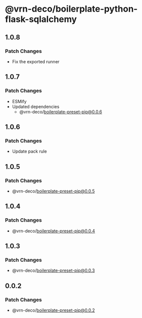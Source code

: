 # @vrn-deco/boilerplate-python-flask-sqlalchemy

## 1.0.8

### Patch Changes

- Fix the exported runner

## 1.0.7

### Patch Changes

- ESMify
- Updated dependencies
  - @vrn-deco/boilerplate-preset-pip@0.0.6

## 1.0.6

### Patch Changes

- Update pack rule

## 1.0.5

### Patch Changes

- @vrn-deco/boilerplate-preset-pip@0.0.5

## 1.0.4

### Patch Changes

- @vrn-deco/boilerplate-preset-pip@0.0.4

## 1.0.3

### Patch Changes

- @vrn-deco/boilerplate-preset-pip@0.0.3

## 0.0.2

### Patch Changes

- @vrn-deco/boilerplate-preset-pip@0.0.2
